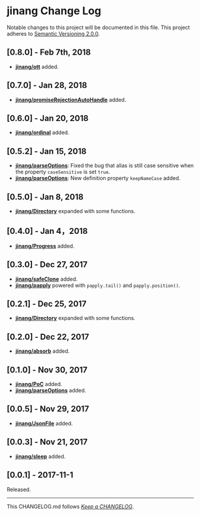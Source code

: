 #   jinang Change Log

Notable changes to this project will be documented in this file. This project adheres to [Semantic Versioning 2.0.0](http://semver.org/).

##	[0.8.0] - Feb 7th, 2018

*	__[jinang/ott](./README.md#ott)__ added.

##	[0.7.0] - Jan 28, 2018

*	__[jinang/promiseRejectionAutoHandle](./README.md#promiserejectionautohandle)__ added.

##	[0.6.0] - Jan 20, 2018

*	__[jinang/ordinal](./README.md#ordinal)__ added.

##	[0.5.2] - Jan 15, 2018

*	__[jinang/parseOptions](./README.md#parseoptions)__: Fixed the bug that alias is still case sensitive when the property `caseSensitive` is set `true`.
*	__[jinang/parseOptions](./README.md#parseoptions)__: New definition property `keepNameCase` added.

##	[0.5.0] - Jan 8, 2018

*   __[jinang/Directory](./README.md#directory)__ expanded with some functions.

##	[0.4.0] - Jan 4，2018

*	__[jinang/Progress](./README.md#progress)__ added.

##	[0.3.0] - Dec 27, 2017

*	__[jinang/safeClone](./README.md#safeclone)__ added.
*	__[jinang/papply](./README.md#papply)__ powered with `papply.tail()` and `papply.position()`.

##  [0.2.1] - Dec 25, 2017

*   __[jinang/Directory](./README.md#directory)__ expanded with some functions.

##  [0.2.0] - Dec 22, 2017

*   __[jinang/absorb](./README.md#absorb)__ added.

##  [0.1.0] - Nov 30, 2017

*   __[jinang/PoC](./README.md#poc)__ added.
*   __[jinang/parseOptions](./README.md#parseoptions)__ added.

##  [0.0.5] - Nov 29, 2017

*   __[jinang/JsonFile](./README.md#jsonfile)__ added.

##  [0.0.3] - Nov 21, 2017

*   __[jinang/sleep](./README.md#sleep)__ added.

##	[0.0.1] - 2017-11-1

Released.

---
This CHANGELOG.md follows [*Keep a CHANGELOG*](http://keepachangelog.com/).
